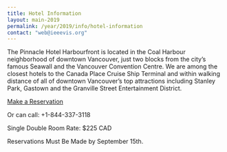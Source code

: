```yaml
---
title: Hotel Information
layout: main-2019
permalink: /year/2019/info/hotel-information
contact: "web@ieeevis.org"
---
```


The Pinnacle Hotel Harbourfront is located in the Coal Harbour neighborhood of downtown Vancouver, just two blocks from the city’s famous Seawall and the Vancouver Convention Centre. We are among the closest hotels to the Canada Place Cruise Ship Terminal and within walking distance of all of downtown Vancouver’s top attractions including Stanley Park, Gastown and the Granville Street Entertainment District.

<p class="ieeevis-btn-wrapper"><a href="https://book.passkey.com/event/49878993/owner/2075/home" class="ieeevis-btn">Make a Reservation</a></p>

Or can call: +1-844-337-3118

Single Double Room Rate: $225 CAD

Reservations Must Be Made by September 15th.
 

